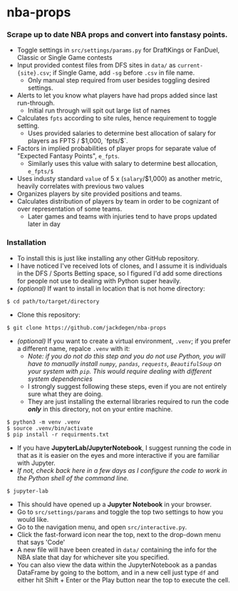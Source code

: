 # nba-props


### Scrape up to date NBA props and convert into fanstasy points.

- Toggle settings in `src/settings/params.py` for DraftKings or FanDuel, Classic or Single Game contests
- Input provided contest files from DFS sites in `data/` as `current-{site}.csv`; if Single Game, add `-sg` before `.csv` in file name.
    - Only manual step required from user besides toggling desired settings.
- Alerts to let you know what players have had props added since last run-through.
    - Initial run through will spit out large list of names
- Calculates `fpts` according to site rules, hence requirement to toggle setting.
    - Uses provided salaries to determine best allocation of salary for players as FPTS / $1,000, `fpts/$`.
- Factors in implied probabilities of player props for separate value of "Expected Fantasy Points", `e_fpts`.
    - Similarly uses this value with salary to determine best allocation, `e_fpts/$`
- Uses industy standard `value` of 5 x (`salary`/$1,000) as another metric, heavily correlates with previous two values
- Organizes players by site provided positions and teams.
- Calculates distribution of players by team in order to be cognizant of over representation of some teams.
    - Later games and teams with injuries tend to have props updated later in day
    
### Installation

- To install this is just like installing any other GitHub repository.
- I have noticed I've received lots of clones, and I assume it is individuals in the DFS / Sports Betting space, so I figured I'd add some directions for people not use to dealing with Python super heavily.
- *(optional)* If want to install in location that is not home directory:

```
$ cd path/to/target/directory
```

- Clone this repository:

```
$ git clone https://github.com/jackdegen/nba-props
```

- *(optional)* If you want to create a virtual environment, `.venv`; if you prefer a different name, repalce `.venv` with it:
    - *Note: if you do not do this step and you do not use Python, you will have to manually install `numpy`, `pandas`, `requests`, `BeautifulSoup` on your system with `pip`. This would require dealing with different system dependencies*
    - I strongly suggest following these steps, even if you are not entirely sure what they are doing.
    - They are just installing the external libraries required to run the code ***only*** in this directory, not on your entire machine.

```
$ python3 -m venv .venv
$ source .venv/bin/activate
$ pip install -r requirments.txt
```

- If you have **JupyterLab/JupyterNotebook**, I suggest running the code in that as it is easier on the eyes and more interactive if you are familiar with Jupyter.
- *If not, check back here in a few days as I configure the code to work in the Python shell of the command line.*

```
$ jupyter-lab
```
- This should have opened up a **Jupyter Notebook** in your browser.
- Go to `src/settings/params` and toggle the top two settings to how you would like.
- Go to the navigation menu, and open `src/interactive.py`.
- Click the fast-forward icon near the top, next to the drop-down menu that says 'Code'
- A new file will have been created in `data/` containing the info for the NBA slate that day for whichever site you specified.
- You can also view the data within the JupyterNotebook as a pandas DataFrame by going to the bottom, and in a new cell just type `df` and either hit Shift + Enter or the Play button near the top to execute the cell.

</br>
</br>
